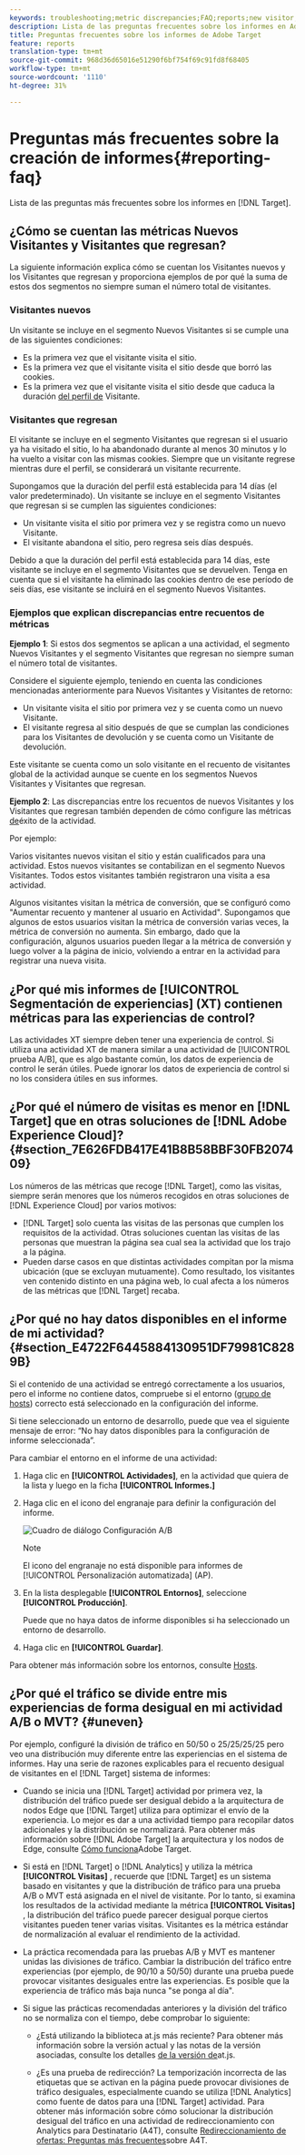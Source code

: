 ```yaml
---
keywords: troubleshooting;metric discrepancies;FAQ;reports;new visitor;new visitors;returning visitor;returning visitors;return visit;new visit
description: Lista de las preguntas frecuentes sobre los informes en Adobe Target.
title: Preguntas frecuentes sobre los informes de Adobe Target
feature: reports
translation-type: tm+mt
source-git-commit: 968d36d65016e51290f6bf754f69c91fd8f68405
workflow-type: tm+mt
source-wordcount: '1110'
ht-degree: 31%

---
```



# Preguntas más frecuentes sobre la creación de informes{#reporting-faq}

Lista de las preguntas más frecuentes sobre los informes en [!DNL Target].

## ¿Cómo se cuentan las métricas Nuevos Visitantes y Visitantes que regresan?

La siguiente información explica cómo se cuentan los Visitantes nuevos y los Visitantes que regresan y proporciona ejemplos de por qué la suma de estos dos segmentos no siempre suman el número total de visitantes.

### Visitantes nuevos

Un visitante se incluye en el segmento Nuevos Visitantes si se cumple una de las siguientes condiciones:

* Es la primera vez que el visitante visita el sitio.
* Es la primera vez que el visitante visita el sitio desde que borró las cookies.
* Es la primera vez que el visitante visita el sitio desde que caduca la duración [del perfil de](/help/c-target/c-visitor-profile/visitor-profile-lifetime.md) Visitante.

### Visitantes que regresan

El visitante se incluye en el segmento Visitantes que regresan si el usuario ya ha visitado el sitio, lo ha abandonado durante al menos 30 minutos y lo ha vuelto a visitar con las mismas cookies. Siempre que un visitante regrese mientras dure el perfil, se considerará un visitante recurrente.

Supongamos que la duración del perfil está establecida para 14 días (el valor predeterminado). Un visitante se incluye en el segmento Visitantes que regresan si se cumplen las siguientes condiciones:

* Un visitante visita el sitio por primera vez y se registra como un nuevo Visitante.
* El visitante abandona el sitio, pero regresa seis días después.

Debido a que la duración del perfil está establecida para 14 días, este visitante se incluye en el segmento Visitantes que se devuelven. Tenga en cuenta que si el visitante ha eliminado las cookies dentro de ese período de seis días, ese visitante se incluirá en el segmento Nuevos Visitantes.

### Ejemplos que explican discrepancias entre recuentos de métricas

**Ejemplo 1**: Si estos dos segmentos se aplican a una actividad, el segmento Nuevos Visitantes y el segmento Visitantes que regresan no siempre suman el número total de visitantes.

Considere el siguiente ejemplo, teniendo en cuenta las condiciones mencionadas anteriormente para Nuevos Visitantes y Visitantes de retorno:

* Un visitante visita el sitio por primera vez y se cuenta como un nuevo Visitante.
* El visitante regresa al sitio después de que se cumplan las condiciones para los Visitantes de devolución y se cuenta como un Visitante de devolución.

Este visitante se cuenta como un solo visitante en el recuento de visitantes global de la actividad aunque se cuente en los segmentos Nuevos Visitantes y Visitantes que regresan.

**Ejemplo 2**: Las discrepancias entre los recuentos de nuevos Visitantes y los Visitantes que regresan también dependen de cómo configure las métricas [de](/help/c-activities/r-success-metrics/success-metrics.md)éxito de la actividad.

Por ejemplo:

Varios visitantes nuevos visitan el sitio y están cualificados para una actividad. Estos nuevos visitantes se contabilizan en el segmento Nuevos Visitantes. Todos estos visitantes también registraron una visita a esa actividad.

Algunos visitantes visitan la métrica de conversión, que se configuró como &quot;Aumentar recuento y mantener al usuario en Actividad&quot;. Supongamos que algunos de estos usuarios visitan la métrica de conversión varias veces, la métrica de conversión no aumenta. Sin embargo, dado que la configuración, algunos usuarios pueden llegar a la métrica de conversión y luego volver a la página de inicio, volviendo a entrar en la actividad para registrar una nueva visita.

## ¿Por qué mis informes de [!UICONTROL Segmentación de experiencias] (XT) contienen métricas para las experiencias de control?

Las actividades XT siempre deben tener una experiencia de control. Si utiliza una actividad XT de manera similar a una actividad de [!UICONTROL prueba A/B], que es algo bastante común, los datos de experiencia de control le serán útiles. Puede ignorar los datos de experiencia de control si no los considera útiles en sus informes.

## ¿Por qué el número de visitas es menor en [!DNL Target] que en otras soluciones de [!DNL Adobe Experience Cloud]?{#section_7E626FDB417E41B8B58BBF30FB207409}

Los números de las métricas que recoge [!DNL Target], como las visitas, siempre serán menores que los números recogidos en otras soluciones de [!DNL Experience Cloud] por varios motivos:

* [!DNL Target] solo cuenta las visitas de las personas que cumplen los requisitos de la actividad. Otras soluciones cuentan las visitas de las personas que muestran la página sea cual sea la actividad que los trajo a la página.
* Pueden darse casos en que distintas actividades compitan por la misma ubicación (que se excluyan mutuamente). Como resultado, los visitantes ven contenido distinto en una página web, lo cual afecta a los números de las métricas que [!DNL Target] recaba.

## ¿Por qué no hay datos disponibles en el informe de mi actividad?{#section_E4722F6445884130951DF79981C8289B}

Si el contenido de una actividad se entregó correctamente a los usuarios, pero el informe no contiene datos, compruebe si el entorno ([grupo de hosts](/help/administrating-target/hosts.md)) correcto está seleccionado en la configuración del informe.

Si tiene seleccionado un entorno de desarrollo, puede que vea el siguiente mensaje de error: “No hay datos disponibles para la configuración de informe seleccionada”.

Para cambiar el entorno en el informe de una actividad:

1. Haga clic en **[!UICONTROL Actividades]**, en la actividad que quiera de la lista y luego en la ficha **[!UICONTROL Informes.]**
1. Haga clic en el icono del engranaje para definir la configuración del informe.

   ![Cuadro de diálogo Configuración A/B](/help/c-reports/c-report-settings/assets/ab_settings_dialog.png)

   >[!NOTE]
   >
   >El icono del engranaje no está disponible para informes de [!UICONTROL Personalización automatizada] (AP).

1. En la lista desplegable **[!UICONTROL Entornos]**, seleccione **[!UICONTROL Producción]**.

   Puede que no haya datos de informe disponibles si ha seleccionado un entorno de desarrollo.

1. Haga clic en **[!UICONTROL Guardar]**.

Para obtener más información sobre los entornos, consulte [Hosts](/help/administrating-target/hosts.md#concept_516BB01EBFBD4449AB03940D31AEB66E).

## ¿Por qué el tráfico se divide entre mis experiencias de forma desigual en mi actividad A/B o MVT? {#uneven}

Por ejemplo, configuré la división de tráfico en 50/50 o 25/25/25/25 pero veo una distribución muy diferente entre las experiencias en el sistema de informes. Hay una serie de razones explicables para el recuento desigual de visitantes en el [!DNL Target] sistema de informes:

* Cuando se inicia una [!DNL Target] actividad por primera vez, la distribución del tráfico puede ser desigual debido a la arquitectura de nodos Edge que [!DNL Target] utiliza para optimizar el envío de la experiencia. Lo mejor es dar a una actividad tiempo para recopilar datos adicionales y la distribución se normalizará. Para obtener más información sobre [!DNL Adobe Target] la arquitectura y los nodos de Edge, consulte [Cómo funciona](/help/c-intro/how-target-works.md)Adobe Target.
* Si está en [!DNL Target] o [!DNL Analytics] y utiliza la métrica **[!UICONTROL Visitas]** , recuerde que [!DNL Target] es un sistema basado en visitantes y que la distribución de tráfico para una prueba A/B o MVT está asignada en el nivel de visitante. Por lo tanto, si examina los resultados de la actividad mediante la métrica **[!UICONTROL Visitas]** , la distribución del tráfico puede parecer desigual porque ciertos visitantes pueden tener varias visitas. Visitantes es la métrica estándar de normalización al evaluar el rendimiento de la actividad.
* La práctica recomendada para las pruebas A/B y MVT es mantener unidas las divisiones de tráfico. Cambiar la distribución del tráfico entre experiencias (por ejemplo, de 90/10 a 50/50) durante una prueba puede provocar visitantes desiguales entre las experiencias. Es posible que la experiencia de tráfico más baja nunca &quot;se ponga al día&quot;.
* Si sigue las prácticas recomendadas anteriores y la división del tráfico no se normaliza con el tiempo, debe comprobar lo siguiente:

   * ¿Está utilizando la biblioteca at.js más reciente? Para obtener más información sobre la versión actual y las notas de la versión asociadas, consulte los detalles [de la versión de](/help/c-implementing-target/c-implementing-target-for-client-side-web/target-atjs-versions.md)at.js.

   * ¿Es una prueba de redirección? La temporización incorrecta de las etiquetas que se activan en la página puede provocar divisiones de tráfico desiguales, especialmente cuando se utiliza [!DNL Analytics] como fuente de datos para una [!DNL Target] actividad. Para obtener más información sobre cómo solucionar la distribución desigual del tráfico en una actividad de redireccionamiento con Analytics para Destinatario (A4T), consulte [Redireccionamiento de ofertas: Preguntas más frecuentes](/help/c-integrating-target-with-mac/a4t/r-a4t-faq/a4t-faq-redirect-offers.md)sobre A4T.
